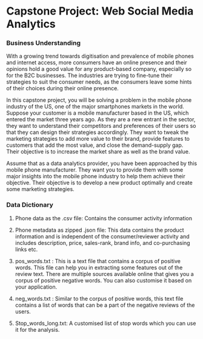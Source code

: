 # Capstone Project: Web Social Media Analytics

### Business Understanding
With a growing trend towards digitisation and prevalence of mobile phones and internet access, more consumers have an online presence and their opinions hold a good value for any product-based company, especially so for the B2C businesses. The industries are trying to fine-tune their strategies to suit the consumer needs, as the consumers leave some hints of their choices during their online presence. <br>

In this capstone project, you will be solving a problem in the mobile phone industry of the US, one of the major smartphones markets in the world. Suppose your customer is a mobile manufacturer based in the US, which entered the market three years ago. As they are a new entrant in the sector, they want to understand their competitors and preferences of their users so that they can design their strategies accordingly. They want to tweak the marketing strategies to add more value to their brand, provide features to customers that add the most value, and close the demand-supply gap. Their objective is to increase the market share as well as the brand value. <br>

Assume that as a data analytics provider, you have been approached by this mobile phone manufacturer. They want you to provide them with some major insights into the mobile phone industry to help them achieve their objective. Their objective is to develop a new product optimally and create some marketing strategies. <br>

### Data Dictionary

1. Phone data as the .csv file: Contains the consumer activity information 

2. Phone metadata as zipped .json file: This data contains the product information and is independent of the consumer/reviewer activity and includes description, price, sales-rank, brand info, and co-purchasing links etc.

3. pos_words.txt : This is a text file that contains a corpus of positive words. This file can help you in extracting some features out of the review text. There are multiple sources available online that gives you a corpus of positive negative words. You can also customise it based on your application.
  
4. neg_words.txt : Similar to the corpus of positive words, this text file contains a list of words that can be a part of the negative reviews of the users.

5. Stop_words_long.txt: A customised list of stop words which you can use it for the analysis.
